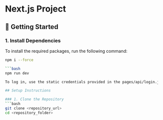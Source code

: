 # Next.js Project

## 🚀 Getting Started

### 1. Install Dependencies
To install the required packages, run the following command:

```bash
npm i --force

```bash
npm run dev

To log in, use the static credentials provided in the pages/api/login.js file.

## Setup Instructions

### 1. Clone the Repository
```bash
git clone <repository_url>
cd <repository_folder>
